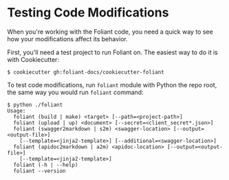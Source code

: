 # Testing Code Modifications

When you're working with the Foliant code, you need a quick way to see how your modifications affect its behavior.

First, you'll need a test project to run Foliant on. The easiest way to do it is with Cookiecutter:

```shell
$ cookiecutter gh:foliant-docs/cookiecutter-foliant 
```

To test code modifications, run `foliant` module with Python the repo root, the same way you would run `foliant` command:

```shell
$ python ./foliant
Usage:
  foliant (build | make) <target> [--path=<project-path>]
  foliant (upload | up) <document> [--secret=<client_secret*.json>]
  foliant (swagger2markdown | s2m) <swagger-location> [--output=<output-file>]
    [--template=<jinja2-template>] [--additional=<swagger-location>]
  foliant (apidoc2markdown | a2m) <apidoc-location> [--output=<output-file>]
    [--template=<jinja2-template>]
  foliant (-h | --help)
  foliant --version
```
